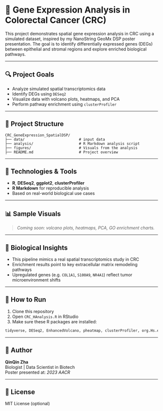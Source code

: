 # 🧬 Gene Expression Analysis in Colorectal Cancer (CRC)

This project demonstrates spatial gene expression analysis in CRC using a simulated dataset, inspired by my NanoString GeoMx DSP poster presentation. The goal is to identify differentially expressed genes (DEGs) between epithelial and stromal regions and explore enriched biological pathways.

---

## 🔍 Project Goals

- Analyze simulated spatial transcriptomics data
- Identify DEGs using `DESeq2`
- Visualize data with volcano plots, heatmaps, and PCA
- Perform pathway enrichment using `clusterProfiler`

---

## 📁 Project Structure

```
CRC_GeneExpression_SpatialDSP/
├── data/                         # input data
├── analysis/                     # R Markdown analysis script
├── figures/                      # Visuals from the analysis
├── README.md                     # Project overview
```

---

## 🔧 Technologies & Tools

- **R**, **DESeq2**, **ggplot2**, **clusterProfiler**
- **R Markdown** for reproducible analysis
- Based on real-world biological use cases

---

## 📊 Sample Visuals

> _Coming soon: volcano plots, heatmaps, PCA, GO enrichment charts._

---

## 🧠 Biological Insights

- This pipeline mimics a real spatial transcriptomics study in CRC
- Enrichment results point to key extracellular matrix remodeling pathways
- Upregulated genes (e.g. `COL1A1`, `S100A9`, `NR4A1`) reflect tumor microenvironment shifts

---

## 🚀 How to Run

1. Clone this repository  
2. Open `CRC_HAnalysis.R` in RStudio  
3. Make sure these R packages are installed:
```r
tidyverse, DESeq2, EnhancedVolcano, pheatmap, clusterProfiler, org.Hs.eg.db
```

---

## 📌 Author

**QinQin Zha**  
Biologist | Data Scientist in Biotech  
Poster presented at: *2023 AACR*  


---

## 📄 License

MIT License (optional)